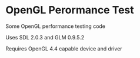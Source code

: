 OpenGL Perormance Test
====================

Some OpenGL performance testing code

Uses SDL 2.0.3 and GLM 0.9.5.2

Requires OpenGL 4.4 capable device and driver
